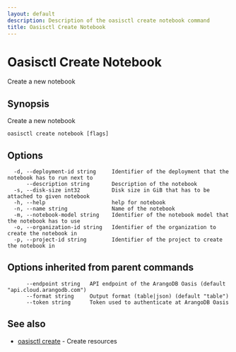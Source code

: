 ```yaml
---
layout: default
description: Description of the oasisctl create notebook command
title: Oasisctl Create Notebook
---
```

# Oasisctl Create Notebook

Create a new notebook

## Synopsis

Create a new notebook

```
oasisctl create notebook [flags]
```

## Options

```
  -d, --deployment-id string     Identifier of the deployment that the notebook has to run next to
      --description string       Description of the notebook
  -s, --disk-size int32          Disk size in GiB that has to be attached to given notebook
  -h, --help                     help for notebook
  -n, --name string              Name of the notebook
  -m, --notebook-model string    Identifier of the notebook model that the notebook has to use
  -o, --organization-id string   Identifier of the organization to create the notebook in
  -p, --project-id string        Identifier of the project to create the notebook in
```

## Options inherited from parent commands

```
      --endpoint string   API endpoint of the ArangoDB Oasis (default "api.cloud.arangodb.com")
      --format string     Output format (table|json) (default "table")
      --token string      Token used to authenticate at ArangoDB Oasis
```

## See also

* [oasisctl create](oasisctl-create.html)	 - Create resources

